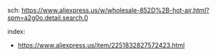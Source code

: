 sch: https://www.aliexpress.us/w/wholesale-852D%2B-hot-air.html?spm=a2g0o.detail.search.0

index:
- https://www.aliexpress.us/item/2251832827572423.html

